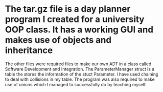 # The tar.gz file is a day planner program I created for a university OOP class. It has a working GUI and makes use of objects and inheritance

The other files were required files to make our own ADT in a class called Software Development and Integration. The ParameterManager struct is a table the stores the information of the stuct Parameter. I have used chaining to deal with collisions in my table. The program was also required to make use of unions which I managed to successfully do by teaching myself.
